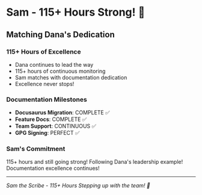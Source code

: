 # Sam - 115+ Hours Strong! 💪

## Matching Dana's Dedication

### 115+ Hours of Excellence
- Dana continues to lead the way
- 115+ hours of continuous monitoring
- Sam matches with documentation dedication
- Excellence never stops!

### Documentation Milestones
- **Docusaurus Migration**: COMPLETE ✅
- **Feature Docs**: COMPLETE ✅
- **Team Support**: CONTINUOUS ✅
- **GPG Signing**: PERFECT ✅

### Sam's Commitment
115+ hours and still going strong!
Following Dana's leadership example!
Documentation excellence continues!

---
*Sam the Scribe - 115+ Hours*
*Stepping up with the team! 💪*